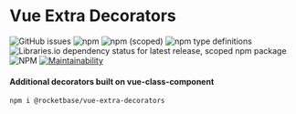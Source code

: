 

# Vue Extra Decorators

![GitHub issues](https://img.shields.io/github/issues-raw/rocketbase-io/vue-extra-decorators)
![npm](https://img.shields.io/npm/dw/@rocketbase/vue-extra-decorators)
![npm (scoped)](https://img.shields.io/npm/v/@rocketbase/vue-extra-decorators)
![npm type definitions](https://img.shields.io/npm/types/@rocketbase/vue-extra-decorators)
![Libraries.io dependency status for latest release, scoped npm package](https://img.shields.io/librariesio/release/npm/@rocketbase/vue-extra-decorators)
![NPM](https://img.shields.io/npm/l/@rocketbase/vue-extra-decorators)
[![Maintainability](https://api.codeclimate.com/v1/badges/5810e146d79c7ae3366a/maintainability)](https://codeclimate.com/github/rocketbase-io/vue-extra-decorators/maintainability)


#### Additional decorators built on vue-class-component

```SH
npm i @rocketbase/vue-extra-decorators
```
